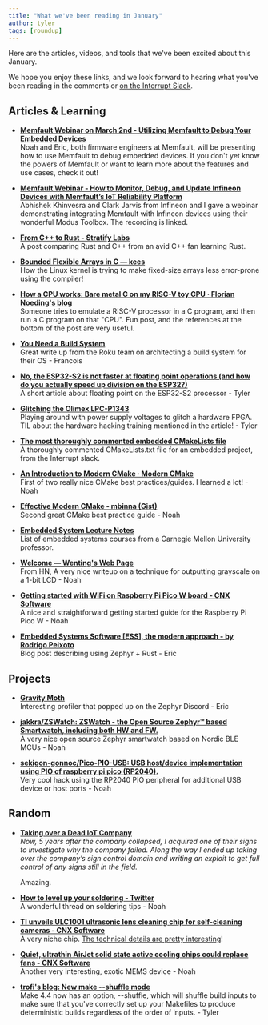 ```yaml
---
title: "What we've been reading in January"
author: tyler
tags: [roundup]
---
```


<!-- excerpt start -->

Here are the articles, videos, and tools that we've been excited about this
January.

<!-- excerpt end -->

We hope you enjoy these links, and we look forward to hearing what you've been
reading in the comments or
[on the Interrupt Slack](https://interrupt-slack.herokuapp.com/).

## Articles & Learning

- [**Memfault Webinar on March 2nd - Utilizing Memfault to Debug Your Embedded Devices**](https://go.memfault.com/utilizing-memfault-debug-your-embedded-devices)<br>
  Noah and Eric, both firmware engineers at Memfault, will be presenting how to
  use Memfault to debug embedded devices. If you don't yet know the powers of
  Memfault or want to learn more about the features and use cases, check it out!

- [**Memfault Webinar - How to Monitor, Debug, and Update Infineon Devices with Memfault’s IoT Reliability Platform**](https://go.memfault.com/how-monitor-debug-update-infineon-devices-memfault-iot-reliability-platform)<br>
  Abhishek Khinvesra and Clark Jarvis from Infineon and I gave a webinar
  demonstrating integrating Memfault with Infineon devices using their wonderful
  Modus Toolbox. The recording is linked.

- [**From C++ to Rust - Stratify Labs**](https://blog.stratifylabs.dev/device/2023-01-28-From-cpp-to-rust/)<br>
  A post comparing Rust and C++ from an avid C++ fan learning Rust.

- [**Bounded Flexible Arrays in C — kees**](https://people.kernel.org/kees/bounded-flexible-arrays-in-c)<br>
  How the Linux kernel is trying to make fixed-size arrays less error-prone
  using the compiler!

- [**How a CPU works: Bare metal C on my RISC-V toy CPU · Florian Noeding's blog**](https://florian.noeding.com/posts/risc-v-toy-cpu/cpu-from-scratch/)<br>
  Someone tries to emulate a RISC-V processor in a C program, and then run a C
  program on that "CPU". Fun post, and the references at the bottom of the post
  are very useful.

- [**You Need a Build System**](https://engineering.roku.com/you-need-a-build-system)<br>
  Great write up from the Roku team on architecting a build system for their
  OS - Francois

- [**No, the ESP32-S2 is not faster at floating point operations (and how do you actually speed up division on the ESP32?)**](https://blog.llandsmeer.com/tech/2021/04/08/esp32-s2-fpu.html)<br>
  A short article about floating point on the ESP32-S2 processor - Tyler

- [**Glitching the Olimex LPC-P1343**](https://grazfather.github.io/posts/2019-12-08-glitcher/)<br>
  Playing around with power supply voltages to glitch a hardware FPGA. TIL about
  the hardware hacking training mentioned in the article! - Tyler

- [**The most thoroughly commented embedded CMakeLists file**](https://dnedic.github.io/blog/the-most-thoroughly-commented-embedded-cmakelists/)<br>
  A thoroughly commented CMakeLists.txt file for an embedded project, from the
  Interrupt slack.

- [**An Introduction to Modern CMake · Modern CMake**](https://cliutils.gitlab.io/modern-cmake/)<br>
  First of two really nice CMake best practices/guides. I learned a lot! - Noah

- [**Effective Modern CMake - mbinna (Gist)**](https://gist.github.com/mbinna/c61dbb39bca0e4fb7d1f73b0d66a4fd1)<br>
  Second great CMake best practice guide - Noah

- [**Embedded System Lecture Notes**](https://users.ece.cmu.edu/~koopman/lectures/index.html)<br>
  List of embedded systems courses from a Carnegie Mellon University professor.

- [**Welcome — Wenting's Web Page**](https://www.zephray.me/post/grayscale_lcd/)<br>
  From HN, A very nice writeup on a technique for outputting grayscale on a
  1-bit LCD - Noah

- [**Getting started with WiFi on Raspberry Pi Pico W board - CNX Software**](https://www.cnx-software.com/2022/07/03/getting-started-with-wifi-on-raspberry-pi-pico-w-board/)<br>
  A nice and straightforward getting started guide for the Raspberry Pi Pico W -
  Noah

- [**Embedded Systems Software [ESS], the modern approach - by Rodrigo Peixoto**](https://medium.com/@rodrigopex/embedded-systems-software-the-modern-approach-fd2934e54c89)<br>
  Blog post describing using Zephyr + Rust - Eric

## Projects

- [**Gravity Moth**](https://gravitymoth.com/spall/)<br> Interesting profiler
  that popped up on the Zephyr Discord - Eric

- [**jakkra/ZSWatch: ZSWatch - the Open Source Zephyr™ based Smartwatch, including both HW and FW.**](https://github.com/jakkra/ZSWatch)<br>
  A very nice open source Zephyr smartwatch based on Nordic BLE MCUs - Noah

- [**sekigon-gonnoc/Pico-PIO-USB: USB host/device implementation using PIO of raspberry pi pico (RP2040).**](https://github.com/sekigon-gonnoc/Pico-PIO-USB)<br>
  Very cool hack using the RP2040 PIO peripheral for additional USB device or
  host ports - Noah

## Random

- [**Taking over a Dead IoT Company**](https://blog.kchung.co/taking-over-a-dead-iot-company/)<br>
  _Now, 5 years after the company collapsed, I acquired one of their signs to
  investigate why the company failed. Along the way I ended up taking over the
  company’s sign control domain and writing an exploit to get full control of
  any signs still in the field._

  Amazing.

- [**How to level up your soldering - Twitter**](https://mobile.twitter.com/thingskatedid/status/1348234262886039558)<br>
  A wonderful thread on soldering tips - Noah

- [**TI unveils ULC1001 ultrasonic lens cleaning chip for self-cleaning cameras - CNX Software**](https://www.cnx-software.com/2023/01/18/ti-ulc1001-ultrasonic-lens-cleaning-chip-self-cleaning-cameras/)<br>
  A very niche chip.
  [The technical details are pretty interesting](https://e2e.ti.com/blogs_/b/analogwire/posts/ultrasonic-lens-cleaning-a-solid-state-technology-you-didn-t-know-you-needed?HQS=asc-audio-rob-ulc-pr-ta-null-wwe)!

- [**Quiet, ultrathin AirJet solid state active cooling chips could replace fans - CNX Software**](https://www.cnx-software.com/2023/01/20/quiet-ultrathin-airjet-solid-state-active-cooling-could-replace-fans/)<br>
  Another very interesting, exotic MEMS device - Noah

- [**trofi's blog: New make --shuffle mode**](https://trofi.github.io/posts/238-new-make-shuffle-mode.html)<br>
  Make 4.4 now has an option, --shuffle, which will shuffle build inputs to make
  sure that you've correctly set up your Makefiles to produce deterministic
  builds regardless of the order of inputs. - Tyler
